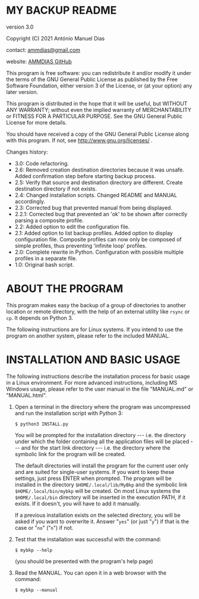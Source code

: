 MY BACKUP README
================
version 3.0

Copyright (C) 2021 António Manuel Dias

contact: ammdias@gmail.com

website: [AMMDIAS GitHub](https://github.com/ammdias/mybkp)

This program is free software: you can redistribute it and/or modify
it under the terms of the GNU General Public License as published by
the Free Software Foundation, either version 3 of the License, or
(at your option) any later version.

This program is distributed in the hope that it will be useful,
but WITHOUT ANY WARRANTY; without even the implied warranty of
MERCHANTABILITY or FITNESS FOR A PARTICULAR PURPOSE.  See the 
GNU General Public License for more details.

You should have received a copy of the GNU General Public License
along with this program.  If not, see http://www.gnu.org/licenses/ .


Changes history:

* 3.0: Code refactoring.
* 2.6: Removed creation destination directories because it was unsafe.
       Added confirmation step before starting backup process.
* 2.5: Verify that source and destination directory are different.
       Create destination directory if not exists.
* 2.4: Changed installation scripts.
       Changed README and MANUAL accordingly.
* 2.3: Corrected bug that prevented manual from being displayed.
* 2.2.1: Corrected bug that prevented an 'ok' to be shown after correctly
             parsing a composite profile.
* 2.2: Added option to edit the configuration file.
* 2.1: Added option to list backup profiles.
       Added option to display configuration file.
       Composite profiles can now only be composed of simple profiles,
           thus preventing 'infinite loop' profiles.
* 2.0: Complete rewrite in Python.
       Configuration with possible multiple profiles in a separate file.
* 1.0: Original bash script.


ABOUT THE PROGRAM
=================

This program makes easy the backup of a group of directories to another
location or remote directory, with the help of an external utility like
`rsync` or `cp`.  It depends on Python 3.

The following instructions are for Linux systems.  If you intend to use the
program on another system, please refer to the included MANUAL.


INSTALLATION AND BASIC USAGE
============================

The following instructions describe the installation process for basic usage
in a Linux environment.  For more advanced instructions, including MS Windows
usage, please refer to the user manual in the file "MANUAL.md" or "MANUAL.html".

1. Open a terminal in the directory where the program was uncompressed and run
   the installation script with Python 3:

       $ python3 INSTALL.py

   You will be prompted for the installation directory --- i.e. the directory
   under which the folder containing all the application files will be placed
   --- and for the start link directory --- i.e. the directory where the
   symbolic link for the program will be created.

   The default directories will install the program for the current user only
   and are suited for single-user systems.  If you want to keep these
   settings, just press ENTER when prompted.  The program will be installed in
   the directory `$HOME/.local/lib/MyBkp` and the symbolic link
   `$HOME/.local/bin/mybkp` will be created.  On most Linux systems the
   `$HOME/.local/bin` directory will be inserted in the execution PATH, if it
   exists. If it doesn't, you will have to add it manually.

   If a previous installation exists on the selected directory, you will be
   asked if you want to overwrite it.  Answer "`yes`" (or just "`y`") if that
   is the case or "`no`" ("`n`") if not.

2. Test that the installation was successful with the command:

       $ mybkp --help

   (you should be presented with the program's help page)

3. Read the MANUAL.  You can open it in a web browser with the command:

       $ mybkp --manual


